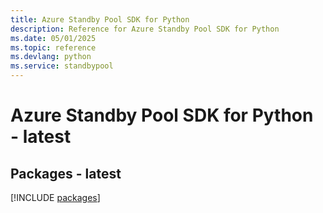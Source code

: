 ```yaml
---
title: Azure Standby Pool SDK for Python
description: Reference for Azure Standby Pool SDK for Python
ms.date: 05/01/2025
ms.topic: reference
ms.devlang: python
ms.service: standbypool
---
```

# Azure Standby Pool SDK for Python - latest
## Packages - latest
[!INCLUDE [packages](standby-pool-index.md)]
